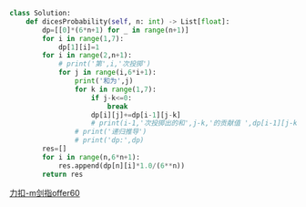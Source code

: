 ```python
class Solution:
    def dicesProbability(self, n: int) -> List[float]:
        dp=[[0]*(6*n+1) for _ in range(n+1)]
        for i in range(1,7):
            dp[1][i]=1
        for i in range(2,n+1):
            # print('第',i,'次投掷')
            for j in range(i,6*i+1):
                print('和为',j)
                for k in range(1,7):
                    if j-k<=0:
                        break
                    dp[i][j]+=dp[i-1][j-k]
                    # print(i-1,'次投掷出的和',j-k,'的贡献值 ',dp[i-1][j-k])
                # print('递归推导')
                # print('dp:',dp)
        res=[]            
        for i in range(n,6*n+1):
            res.append(dp[n][i]*1.0/(6**n))
        return res
```
[力扣-m剑指offer60](https://leetcode-cn.com/problems/nge-tou-zi-de-dian-shu-lcof/solution/nge-tou-zi-de-dian-shu-dong-tai-gui-hua-ji-qi-yo-3/)

